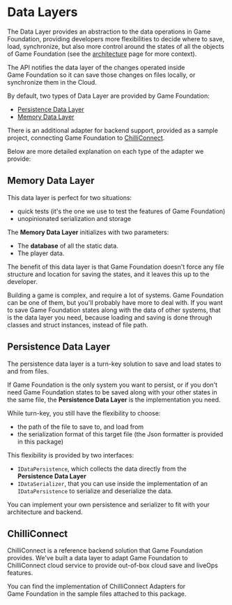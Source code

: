# Data Layers

The Data Layer provides an abstraction to the data operations in Game Foundation, providing developers more flexibilities to decide where to save, load, synchronize, but also more control around the states of all the objects of Game Foundation (see the [architecture] page for more context).

The API notifies the data layer of the changes operated inside Game Foundation so it can save those changes on files locally, or synchronize them in the Cloud.

By default, two types of Data Layer are provided by Game Foundation:

- [Persistence Data Layer]
- [Memory Data Layer]

There is an additional adapter for backend support, provided as a sample project, connecting Game Foundation to [ChilliConnect].

Below are more detailed explanation on each type of the adapter we provide: 

## Memory Data Layer

This data layer is perfect for two situations:

- quick tests (it's the one we use to test the features of Game Foundation)
- unopinionated serialization and storage

The __Memory Data Layer__ initializes with two parameters:

- The __database__ of all the static data.
- The player data.

The benefit of this data layer is that Game Foundation doesn't force any file structure and location for saving the states, and it leaves this up to the developer.  

Building a game is complex, and require a lot of systems.
Game Foundation can be one of them, but you'll probably have more to deal with.
If you want to save Game Foundation states along with the data of other systems, that is the data layer you need, because loading and saving is done through classes and struct instances, instead of file path.

## Persistence Data Layer

The persistence data layer is a turn-key solution to save and load states to and from files.

If Game Foundation is the only system you want to persist, or if you don't need Game Foundation states to be saved along with your other states in the same file, the __Persistence Data Layer__ is the implementation you need.

While turn-key, you still have the flexibility to choose:

- the path of the file to save to, and load from
- the serialization format of this target file (the Json formatter is provided in this package)

This flexibility is provided by two interfaces:

- `IDataPersistence`, which collects the data directly from the __Persistence Data Layer__
- `IDataSerializer`, that you can use inside the implementation of an `IDataPersistence` to serialize and deserialize the data.

You can implement your own persistence and serializer to fit with your architecture and backend.

## ChilliConnect

ChilliConnect is a reference backend solution that Game Foundation provides. We've built a data layer to adapt Game Foundation to ChilliConnect cloud service to provide out-of-box cloud save and liveOps features.

You can find the implementation of ChilliConnect Adapters for Game Foundation in the sample files attached to this package.







[architecture]: Architecture.md
[memory data layer]: #memory-data-layer
[persistence data layer]: #persistence-data-layer
[chilliconnect]: #chilliconnect
